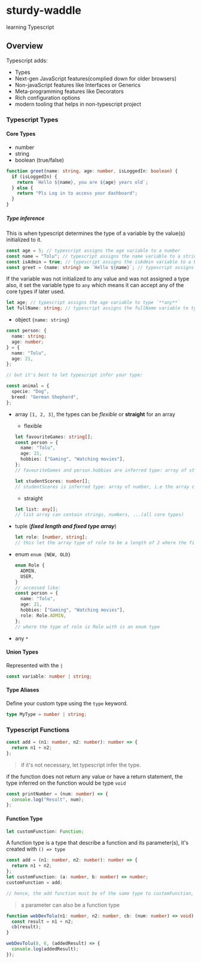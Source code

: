 # sturdy-waddle

learning Typescript

## Overview

Typescript adds:

- Types
- Next-gen JavaScript features(complied down for older browsers)
- Non-javaScript features like Interfaces or Generics
- Meta-programming features like Decorators
- Rich configuration options
- modern tooling that helps in non-typescript project

### Typescript Types

#### Core Types

- number
- string
- boolean (true/false)

```ts
function greet(name: string, age: number, isLoggedIn: boolean) {
  if (isLoggedIn) {
    return `Hello ${name}, you are ${age} years old`;
  } else {
    return "Pls Log in to access your dashboard";
  }
}
```

##### Type inference

This is when typescript determines the type of a variable by the value(s) initialized to it.

```ts
const age = 5; // typescript assigns the age variable to a number
const name = "Tolu"; // typescript assigns the name variable to a string
const isAdmin = true; // typescript assigns the isAdmin variable to a boolean
const greet = (name: string) => `Hello ${name}`; // typescript assigns the greet function to a string because it returns prop which is also a string
```

If the variable was not initialized to any value and was not assigned a type also, it set the variable type to `any` which means it can accept any of the core types if later used.

```ts
let age; // typescript assigns the age variable to type `**any**`
let fullName: string; // typescript assigns the fullName variable to type `string` because it assigned the type at the declaration.
```

- object `{name: string}`

```ts
const person: {
  name: string;
  age: number;
} = {
  name: "Tolu",
  age: 21,
};

// but it's best to let typescript infer your type:

const animal = {
  specie: "Dog",
  breed: "German Shepherd",
};
```

- array `[1, 2, 3]`, the types can be _flexible_ or **straight** for an array

  - flexible

  ```ts
  let favouriteGames: string[];
  const person = {
    name: "Tolu",
    age: 21,
    hobbies: ["Gaming", "Watching movies"],
  };
  // favouriteGames and person.hobbies are inferred type: array of strings, i.e the array can only contain string values

  let studentScores: number[];
  // studentScores is inferred type: array of number, i.e the array can only contain number values
  ```

  - straight

  ```ts
  let list: any[];
  // list array can contain strings, numbers, ...(all core types)
  ```

- tuple (**_fixed length and fixed type array_**)

  ```ts
  let role: [number, string];
  // this let the array type of role to be a length of 2 where the first element is a number and the second is a string
  ```

- enum `enum {NEW, OLD}`

  ```ts
  enum Role {
    ADMIN,
    USER,
  }
  // accessed like:
  const person = {
    name: "Tolu",
    age: 21,
    hobbies: ["Gaming", "Watching movies"],
    role: Role.ADMIN,
  };
  // where the type of role is Role with is an enum type
  ```

- any `*`

#### Union Types

Represented with the `|`

```ts
const variable: number | string;
```

#### Type Aliases

Define your custom type using the `type` keyword.

```ts
type MyType = number | string;
```

### Typescript Functions

```ts
const add = (n1: number, n2: number): number => {
  return n1 + n2;
};
```

> if it's not necessary, let typescript infer the type.

if the function does not return any value or have a return statement, the type inferred on the function would be type `void`

```ts
const printNumber = (num: number) => {
  console.log("Result", num);
};
```

#### Function Type

```ts
let customFunction: Function;
```

A function type is a type that describe a function and its parameter(s), it's created with `() => type`

```ts
const add = (n1: number, n2: number): number => {
  return n1 + n2;
};
let customFunction: (a: number, b: number) => number;
customFunction = add;

// hence, the add function must be of the same type to customFunction, i.e receives two parameters which are both numbers
```

> a parameter can also be a function type

```ts
function webDevTolu(n1: number, n2: number, cb: (num: number) => void) {
  const result = n1 + n2;
  cb(result);
}

webDevTolu(8, 6, (addedResult) => {
  console.log(addedResult);
});
```
